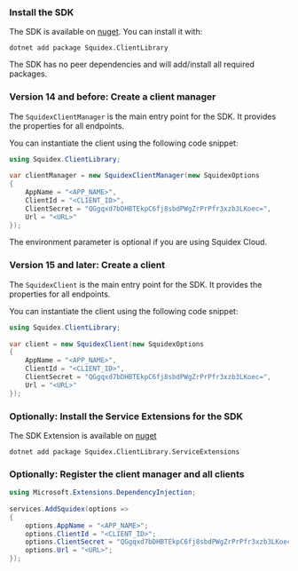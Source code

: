 ### Install the SDK

The SDK is available on [nuget](https://www.nuget.org/packages/Squidex.ClientLibrary/). You can install it with:

```
dotnet add package Squidex.ClientLibrary
```

The SDK has no peer dependencies and will add/install all required packages.

### Version 14 and before: Create a client manager

The `SquidexClientManager` is the main entry point for the SDK. It provides the properties for all endpoints.

You can instantiate the client using the following code snippet:

```csharp
using Squidex.ClientLibrary;
 
var clientManager = new SquidexClientManager(new SquidexOptions
{
    AppName = "<APP_NAME>",
    ClientId = "<CLIENT_ID>",
    ClientSecret = "QGgqxd7bDHBTEkpC6fj8sbdPWgZrPrPfr3xzb3LKoec=",
    Url = "<URL>"
});
```

The environment parameter is optional if you are using Squidex Cloud.

### Version 15 and later: Create a client

The `SquidexClient` is the main entry point for the SDK. It provides the properties for all endpoints.

You can instantiate the client using the following code snippet:

```csharp
using Squidex.ClientLibrary;
 
var client = new SquidexClient(new SquidexOptions
{
    AppName = "<APP_NAME>",
    ClientId = "<CLIENT_ID>",
    ClientSecret = "QGgqxd7bDHBTEkpC6fj8sbdPWgZrPrPfr3xzb3LKoec=",
    Url = "<URL>"
});
```

### Optionally: Install the Service Extensions for the SDK

The SDK Extension is available on [nuget](https://www.nuget.org/packages/Squidex.ClientLibrary.ServiceExtensions/)

```
dotnet add package Squidex.ClientLibrary.ServiceExtensions
```

### Optionally: Register the client manager and all clients

```csharp
using Microsoft.Extensions.DependencyInjection;
 
services.AddSquidex(options =>
{
    options.AppName = "<APP_NAME>";
    options.ClientId = "<CLIENT_ID>";
    options.ClientSecret = "QGgqxd7bDHBTEkpC6fj8sbdPWgZrPrPfr3xzb3LKoec=";
    options.Url = "<URL>";
});
```